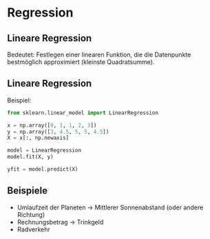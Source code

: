 # Regression

## Lineare Regression

Bedeutet: Festlegen einer linearen Funktion, die die Datenpunkte bestmöglich approximiert (kleinste Quadratsumme).

## Lineare Regression

Beispiel:

```py
from sklearn.linear_model import LinearRegression

x = np.array([0, 1, 1, 2, 3])
y = np.array([3, 4.5, 5, 5, 4.5])
X = x[:, np.newaxis]

model = LinearRegression
model.fit(X, y)

yfit = model.predict(X)
```

## Beispiele

- Umlaufzeit der Planeten -> Mittlerer Sonnenabstand (oder andere Richtung)
- Rechnungsbetrag -> Trinkgeld
- Radverkehr
